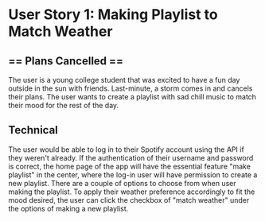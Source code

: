 # User Story 1: Making Playlist to Match Weather
## == Plans Cancelled ==
The user is a young college student that was excited to have a fun day outside in the sun with friends. Last-minute, a storm comes in and cancels their plans. The user wants to create a playlist with sad chill music to match their mood for the rest of the day.

## Technical
The user would be able to log in to their Spotify account using the API if they weren't already. If the authentication of their username and password is correct, the home page of the app will have the essential feature "make playlist" in the center, where the log-in user will have permission to create a new playlist. There are a couple of options to choose from when user making the playlist. To apply their weather preference accordingly to fit the mood desired, the user can click the checkbox of "match weather" under the options of making a new playlist.
